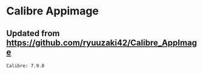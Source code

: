 # Calibre Appimage

## Updated from https://github.com/ryuuzaki42/Calibre_AppImage
    Calibre: 7.9.0
